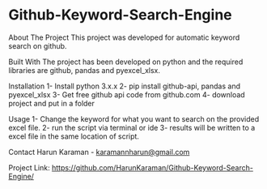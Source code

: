 # Github-Keyword-Search-Engine
About The Project This project was developed for automatic keyword search on github.

Built With The project has been developed on python and the required libraries are github, pandas and pyexcel_xlsx.

Installation 1- Install python 3.x.x 2- pip install github-api, pandas and pyexcel_xlsx 3- Get free github api code from github.com 4- download project and put in a folder

Usage 1- Change the keyword for what you want to search on the provided excel file. 2- run the script via terminal or ide 3- results will be written to a excel file in the same location of script.

Contact Harun Karaman - karamannharun@gmail.com

Project Link: https://github.com/HarunKaraman/Github-Keyword-Search-Engine/
